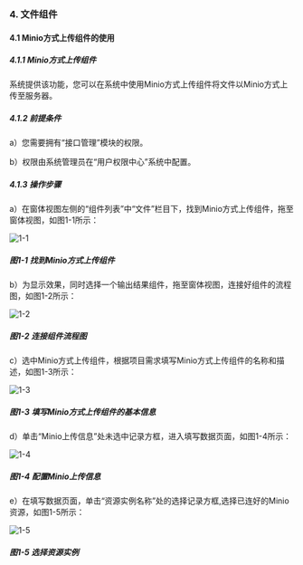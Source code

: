 ### 4. 文件组件

#### 4.1 Minio方式上传组件的使用

##### 4.1.1 Minio方式上传组件

系统提供该功能，您可以在系统中使用Minio方式上传组件将文件以Minio方式上传至服务器。

##### 4.1.2 前提条件

a）您需要拥有“接口管理”模块的权限。

b）权限由系统管理员在“用户权限中心”系统中配置。

##### 4.1.3 操作步骤

a）在窗体视图左侧的“组件列表”中“文件”栏目下，找到Minio方式上传组件，拖至窗体视图，如图1-1所示：

![1-1](https://www.feisuanyz.com/fsimage/zc-image/cz_22_4_5_2.png)

##### 图1-1 找到Minio方式上传组件

b）为显示效果，同时选择一个输出结果组件，拖至窗体视图，连接好组件的流程图，如图1-2所示：

![1-2](https://www.feisuanyz.com/fsimage/zc-image/cz_22_4_5_3.png)

##### 图1-2 连接组件流程图

c）选中Minio方式上传组件，根据项目需求填写Minio方式上传组件的名称和描述，如图1-3所示：

![1-3](https://www.feisuanyz.com/fsimage/zc-image/cz_22_4_5_4.png)

##### 图1-3 填写Minio方式上传组件的基本信息

d）单击“Minio上传信息”处未选中记录方框，进入填写数据页面，如图1-4所示：

![1-4](https://www.feisuanyz.com/fsimage/zc-image/cz_22_4_5_5.png)

##### 图1-4 配置Minio上传信息

e）在填写数据页面，单击“资源实例名称”处的选择记录方框,选择已连好的Minio资源，如图1-5所示：

![1-5](https://www.feisuanyz.com/fsimage/zc-image/cz_22_4_5_6.png)

##### 图1-5 选择资源实例
